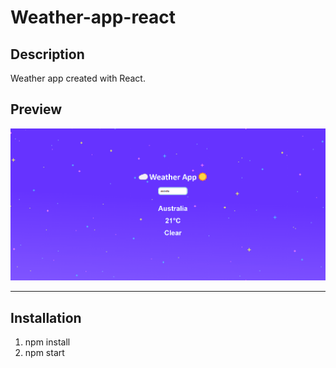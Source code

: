 # Weather-app-react

## Description
Weather app created with React.

## Preview
![](image.png)

---

## Installation

1. npm install
2. npm start

